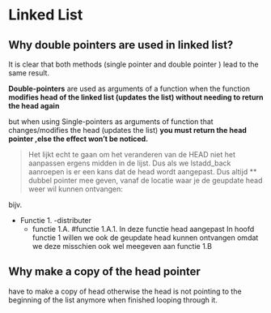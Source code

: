 # Linked List

## Why double pointers are used in linked list?

It is clear that both methods (single pointer and double pointer ) lead to the same result.

**Double-pointers** are used as arguments of a function when the function **modifies head of the linked list (updates the list) without needing to return the head again**

but when using Single-pointers as arguments of function that changes/modifies the head (updates the list) **you must return the head pointer ,else the effect won’t be noticed.**

>Het lijkt echt te gaan om het veranderen van de HEAD niet het aanpassen ergens midden in de lijst. Dus als we lstadd_back aanroepen is er een kans dat de head wordt aangepast. Dus altijd ** dubbel pointer mee geven, vanaf de locatie waar je de geupdate head weer wil kunnen ontvangen:

bijv.

- Functie 1. -distributer
    * functie 1.A.
        #functie 1.A.1.
            In deze functie head aangepast
In hoofd functie 1 willen we ook de geupdate head kunnen ontvangen omdat we deze misschien ook wel meegeven aan functie 1.B 

## Why make a copy of the head pointer

have to make a copy of head otherwise the head is not pointing to the beginning of the list anymore when finished looping through it.